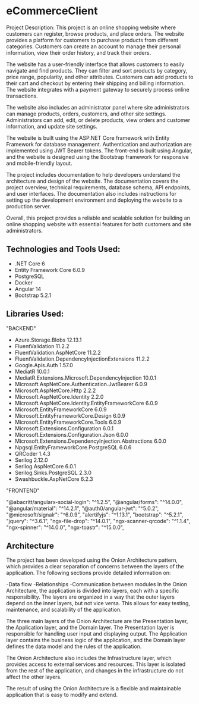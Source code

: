 # eCommerceClient

Project Description:
This project is an online shopping website where customers can register, browse products, and place orders. The website provides a platform for customers to purchase products from different categories. Customers can create an account to manage their personal information, view their order history, and track their orders.

The website has a user-friendly interface that allows customers to easily navigate and find products. They can filter and sort products by category, price range, popularity, and other attributes. Customers can add products to their cart and checkout by entering their shipping and billing information. The website integrates with a payment gateway to securely process online transactions.

The website also includes an administrator panel where site administrators can manage products, orders, customers, and other site settings. Administrators can add, edit, or delete products, view orders and customer information, and update site settings.

The website is built using the ASP.NET Core framework with Entity Framework for database management. Authentication and authorization are implemented using JWT Bearer tokens. The front-end is built using Angular, and the website is designed using the Bootstrap framework for responsive and mobile-friendly layout.

The project includes documentation to help developers understand the architecture and design of the website. The documentation covers the project overview, technical requirements, database schema, API endpoints, and user interfaces. The documentation also includes instructions for setting up the development environment and deploying the website to a production server.

Overall, this project provides a reliable and scalable solution for building an online shopping website with essential features for both customers and site administrators.


<h2>Technologies and Tools Used:</h2>

- .NET Core 6
- Entity Framework Core 6.0.9
- PostgreSQL
- Docker
- Angular 14
- Bootstrap 5.2.1


<h2>Libraries Used:</h2>

"BACKEND"
- Azure.Storage.Blobs 12.13.1
- FluentValidation 11.2.2
- FluentValidation.AspNetCore 11.2.2
- FluentValidation.DependencyInjectionExtensions 11.2.2
- Google.Apis.Auth 1.57.0
- MediatR 10.0.1
- MediatR.Extensions.Microsoft.DependencyInjection 10.0.1
- Microsoft.AspNetCore.Authentication.JwtBearer 6.0.9
- Microsoft.AspNetCore.Http 2.2.2
- Microsoft.AspNetCore.Identity 2.2.0
- Microsoft.AspNetCore.Identity.EntityFrameworkCore 6.0.9
- Microsoft.EntityFrameworkCore 6.0.9
- Microsoft.EntityFrameworkCore.Design 6.0.9
- Microsoft.EntityFrameworkCore.Tools 6.0.9
- Microsoft.Extensions.Configuration 6.0.1
- Microsoft.Extensions.Configuration.Json 6.0.0
- Microsoft.Extensions.DependencyInjection.Abstractions 6.0.0
- Npgsql.EntityFrameworkCore.PostgreSQL 6.0.6
- QRCoder 1.4.3
- Serilog 2.12.0
- Serilog.AspNetCore 6.0.1
- Serilog.Sinks.PostgreSQL 2.3.0
- Swashbuckle.AspNetCore 6.2.3


"FRONTEND"

"@abacritt/angularx-social-login": "^1.2.5",
"@angular/forms": "^14.0.0",
"@angular/material": "^14.2.1",
"@auth0/angular-jwt": "^5.0.2",
"@microsoft/signalr": "^6.0.9",
"alertifyjs": "^1.13.1",
"bootstrap": "^5.2.1",
"jquery": "^3.6.1",
"ngx-file-drop": "^14.0.1",
"ngx-scanner-qrcode": "^1.1.4",
"ngx-spinner": "^14.0.0",
"ngx-toastr": "^15.0.0",    


<h2>Architecture</h2>

The project has been developed using the Onion Architecture pattern, which provides a clear separation of concerns between the layers of the application. The following sections provide detailed information on:

-Data flow
-Relationships
-Communication between modules
In the Onion Architecture, the application is divided into layers, each with a specific responsibility. The layers are organized in a way that the outer layers depend on the inner layers, but not vice versa. This allows for easy testing, maintenance, and scalability of the application.

The three main layers of the Onion Architecture are the Presentation layer, the Application layer, and the Domain layer. The Presentation layer is responsible for handling user input and displaying output. The Application layer contains the business logic of the application, and the Domain layer defines the data model and the rules of the application.

The Onion Architecture also includes the Infrastructure layer, which provides access to external services and resources. This layer is isolated from the rest of the application, and changes in the infrastructure do not affect the other layers.

The result of using the Onion Architecture is a flexible and maintainable application that is easy to modify and extend.





    




